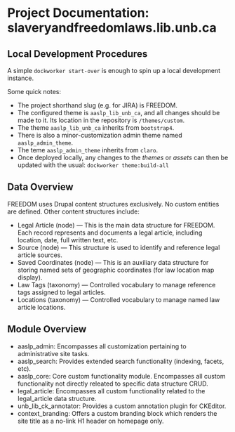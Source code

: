 # Project Documentation: slaveryandfreedomlaws.lib.unb.ca

## Local Development Procedures
A simple ```dockworker start-over``` is enough to spin up a local development instance.

Some quick notes:
* The project shorthand slug (e.g. for JIRA) is FREEDOM.
* The configured theme is ```aaslp_lib_unb_ca```, and all changes should be made to it. Its location in the repository is ```/themes/custom```.
* The theme ```aaslp_lib_unb_ca``` inherits from ```bootstrap4```.
* There is also a minor-customization admin theme named ```aaslp_admin_theme```.
* The teme ```aaslp_admin_theme``` inherits from ```claro```.  
* Once deployed locally, any changes to the _themes_ or _assets_ can then be updated with the usual: ```dockworker theme:build-all```

## Data Overview
FREEDOM uses Drupal content structures exclusively. No custom entities are defined. Other content structures include:
* Legal Article	(node) — This is the main data structure for FREEDOM. Each record represents and documents a legal article, including location, date, full written text, etc.
* Source (node) — This structure is used to identify and reference legal article sources.
* Saved Coordinates (node) — This is an auxiliary data structure for storing named sets of geographic coordinates (for law location map display).
* Law Tags (taxonomy) — Controlled vocabulary to manage reference tags assigned to legal articles.
* Locations (taxonomy) — Controlled vocabulary to manage named law article locations. 

## Module Overview
* aaslp_admin: Encompasses all customization pertaining to administrative site tasks.
* aaslp_search: Provides extended search functionality (indexing, facets, etc).
* aaslp_core: Core custom functionality module. Encompasses all custom functionality not directly releated to specific data structure CRUD.
* legal_article: Encompasses all custom functionality related to the legal_article data structure.
* unb_lib_ck_annotator: Provides a custom annotation plugin for CKEditor.   
* context_branding: Offers a custom branding block which renders the site title as a no-link H1 header on homepage only.
